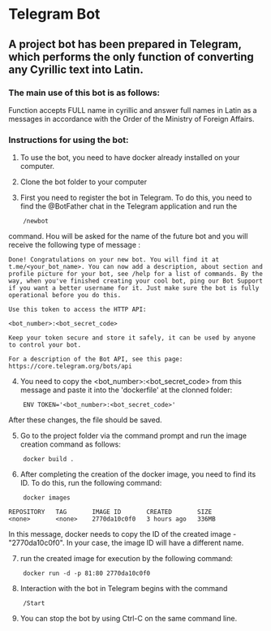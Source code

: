 # Telegram Bot
<!-- Horizontal Line -->

## A project bot has been prepared in Telegram, which performs the only function of converting any Cyrillic text into Latin.
<!-- Horizontal Line -->


### The main use of this bot is as follows:
Function accepts FULL name in cyrillic and answer full names in Latin as a messages
in accordance with the Order of the Ministry of Foreign Affairs.



### Instructions for using the bot:

1. To use the bot, you need to have docker already installed on your computer.

2. Clone the bot folder to your computer

3. First you need to register the bot in Telegram. To do this, you need to find the @BotFather chat in the Telegram application and run the 
```
    /newbot 
```
command. Нou will be asked for the name of the future bot and you will receive the following type of message :
```
Done! Congratulations on your new bot. You will find it at t.me/<your_bot_name>. You can now add a description, about section and profile picture for your bot, see /help for a list of commands. By the way, when you've finished creating your cool bot, ping our Bot Support if you want a better username for it. Just make sure the bot is fully operational before you do this.

Use this token to access the HTTP API:

<bot_number>:<bot_secret_code>

Keep your token secure and store it safely, it can be used by anyone to control your bot.

For a description of the Bot API, see this page: https://core.telegram.org/bots/api
```

4. You need to copy the <bot_number>:<bot_secret_code> from this message and paste it into the 'dockerfile' at the clonned folder:
```
    ENV TOKEN='<bot_number>:<bot_secret_code>'
```
After these changes, the file should be saved.

5. Go to the project folder via the command prompt and run the image creation command as follows:
```
    docker build .
```

6. After completing the creation of the docker image, you need to find its ID. To do this, run the following command:
```
    docker images
```
```
REPOSITORY   TAG       IMAGE ID       CREATED       SIZE
<none>       <none>    2770da10c0f0   3 hours ago   336MB
```
In this message, docker needs to copy the ID of the created image - "2770da10c0f0". In your case, the image ID will have a different name.

7. run the created image for execution by the following command:
```
    docker run -d -p 81:80 2770da10c0f0 
```

8. Interaction with the bot in Telegram begins with the command 
```
    /Start
```

9. You can stop the bot by using Ctrl-C on the same command line.
